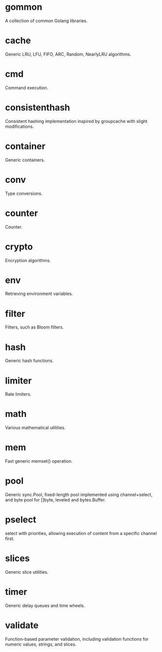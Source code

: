 # gommon
A collection of common Golang libraries.

# cache
Generic LRU, LFU, FIFO, ARC, Random, NearlyLRU algorithms.

# cmd
Command execution.

# consistenthash
Consistent hashing implementation inspired by groupcache with slight modifications.

# container
Generic containers.

# conv
Type conversions.

# counter
Counter.

# crypto
Encryption algorithms.

# env
Retrieving environment variables.

# filter
Filters, such as Bloom filters.

# hash
Generic hash functions.

# limiter
Rate limiters.

# math
Various mathematical utilities.

# mem
Fast generic memset() operation.

# pool
Generic sync.Pool, fixed-length pool implemented using channel+select, and byte pool for []byte, leveled and bytes.Buffer.

# pselect
select with priorities, allowing execution of content from a specific channel first.

# slices
Generic slice utilities.

# timer
Generic delay queues and time wheels.

# validate
Function-based parameter validation, including validation functions for numeric values, strings, and slices.
